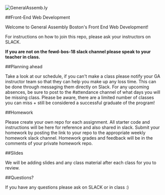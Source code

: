 ![GeneralAssemb.ly](https://github.com/generalassembly/ga-ruby-on-rails-for-devs/raw/master/images/ga.png "GeneralAssemb.ly")

##Front-End Web Development

Welcome to General Assembly Boston's Front End Web Development!

For instructions on how to join this repo, please ask your instructors on SLACK.

__If you are not on the fewd-bos-18 slack channel please speak to your teacher in class.__

##Planning ahead

Take a look at our schedule, if you can't make a class please notify your GA instructor team so that they can help you make up any loss time.  This can be done through messaging them directly on Slack.  For any upcoming absences, be sure to post to the #attendance channel of what days you will be missing class.  Please be aware, there are a limited number of classes you can miss + still be considered a successful graduate of the program!

##Homework

Please create your own repo for each assignment.  All starter code and instructions will be here for reference and also shared in slack.  Submit your homework by posting the link to your repo to the appropriate weekly homework slack channel.  Homework  grades and feedback will be in the comments of your private homework repo.

##Slides

We will be adding slides and any class material after each class for you to review.


##Questions?

If you have any questions please ask on SLACK or in class :)


